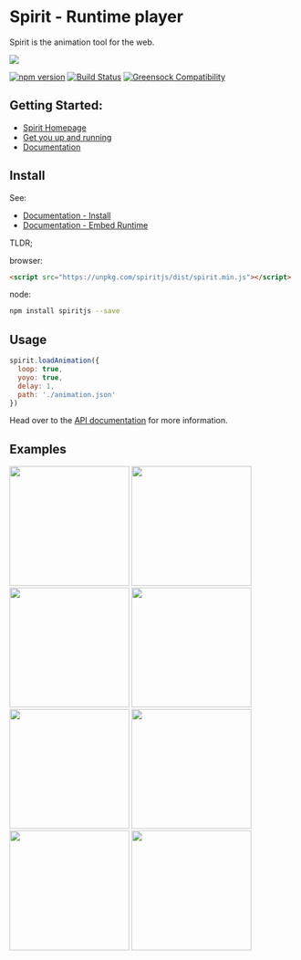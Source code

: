 # Spirit - Runtime player

Spirit is the animation tool for the web. 

![](https://spiritapp.io/spirit.gif)

[![npm version](https://badge.fury.io/js/spiritjs.svg)](https://badge.fury.io/js/spiritjs) 
[![Build Status](https://travis-ci.org/spirit/spirit.svg?branch=master)](https://travis-ci.org/spirit/spirit)
[![Greensock Compatibility](https://img.shields.io/badge/gsap-v1.20.3-brightgreen.svg)](https://greensock.com/gsap)

## Getting Started:

- [Spirit Homepage](https://spiritapp.io)
- [Get you up and running](https://spiritapp.io/getting-started)
- [Documentation](https://docs.spiritapp.io)

## Install

See:
 
- [Documentation - Install](https://docs.spiritapp.io/installation.html)
- [Documentation - Embed Runtime](https://docs.spiritapp.io/gsap_runtime_include.html)

TLDR;

browser:

```html
<script src="https://unpkg.com/spiritjs/dist/spirit.min.js"></script>
```

node:

```bash
npm install spiritjs --save
```

## Usage

```javascript
spirit.loadAnimation({
  loop: true,
  yoyo: true,
  delay: 1,
  path: './animation.json'
})
```

Head over to the [API documentation](https://docs.spiritapp.io/gsap_runtime_simple.html) for more information.

## Examples

<p>
  <img src="https://user-images.githubusercontent.com/232559/33662370-d6898552-da8b-11e7-9909-73334a313217.gif" width="210" />
  <img src="https://user-images.githubusercontent.com/232559/33662484-32b64996-da8c-11e7-9122-52712925ab1e.gif" width="210" />
  <img src="https://user-images.githubusercontent.com/232559/33662504-440d4d66-da8c-11e7-8d21-fcb1ed87da50.gif" width="210" />
  <img src="https://user-images.githubusercontent.com/232559/33662538-57d89076-da8c-11e7-9dc8-55f70a31feeb.gif" width="210" />
  <img src="https://user-images.githubusercontent.com/232559/33662552-64e1972c-da8c-11e7-827f-5ae63e822aa0.gif" width="210" />
  <img src="https://user-images.githubusercontent.com/232559/33662567-743a4a48-da8c-11e7-8e97-8d4019929883.gif" width="210" />
  <img src="https://user-images.githubusercontent.com/232559/33662579-886a97ac-da8c-11e7-9e99-0fc55aa24ffd.gif" width="210" />
  <img src="https://user-images.githubusercontent.com/232559/33662592-9a93309c-da8c-11e7-9c15-1dfc11871831.gif" width="210" />
</p>
